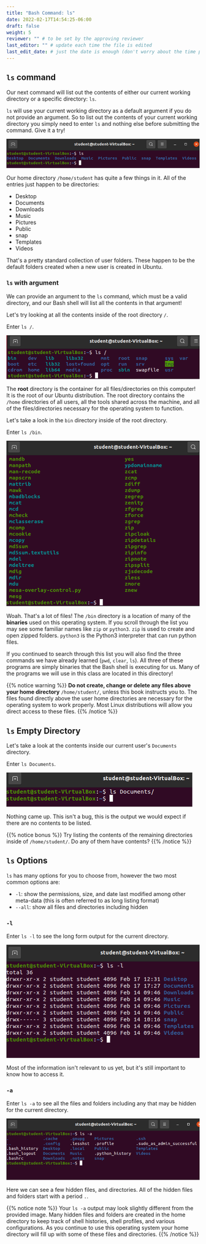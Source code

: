 ```yaml
---
title: "Bash Command: ls"
date: 2022-02-17T14:54:25-06:00
draft: false
weight: 5
reviewer: "" # to be set by the approving reviewer
last_editor: "" # update each time the file is edited
last_edit_date: # just the date is enough (don't worry about the time portion)
---
```


## `ls` command

Our next command will list out the contents of either our current working directory or a specific directory: `ls`.

`ls` will use your current working directory as a default argument if you do not provide an argument. So to list out the contents of your current working directory you simply need to enter `ls` and nothing else before submitting the command. Give it a try!

![current working directory contents](pictures/ls.png)

Our home directory `/home/student` has quite a few things in it. All of the entries just happen to be directories:
- Desktop
- Documents
- Downloads
- Music
- Pictures
- Public
- snap
- Templates
- Videos

That's a pretty standard collection of user folders. These happen to be the default folders created when a new user is created in Ubuntu.

### `ls` with argument

We can provide an argument to the `ls` command, which must be a valid directory, and our Bash shell will list all the contents in that argument!

Let's try looking at all the contents inside of the root directory `/`.

Enter `ls /`.

![root directory contents](pictures/ls-root.png)

The **root** directory is the container for all files/directories on this computer! It is the root of our Ubuntu distribution. The root directory contains the `/home` directories of all users, all the tools shared across the machine, and all of the files/directories necessary for the operating system to function.

Let's take a look in the `bin` directory inside of the root directory.

Enter `ls /bin`.

![/bin contents](pictures/ls-bin.png)

Woah. That's a lot of files! The `/bin` directory is a location of many of the **binaries** used on this operating system. If you scroll through the list you may see some familiar names like `zip` or `python3`. `zip` is used to create and open zipped folders. `python3` is the Python3 interpreter that can run python files.

If you continued to search through this list you will also find the three commands we have already learned (`pwd`, `clear`, `ls`). All three of these programs are simply binaries that the Bash shell is executing for us. Many of the programs we will use in this class are located in this directory!

{{% notice warning %}}
**Do not create, change or delete any files above your home directory** `/home/student/`, unless this book instructs you to. The files found directly above the user home directories are necessary for the operating system to work properly. Most Linux distributions will allow you direct access to these files.
{{% /notice %}}

## `ls` Empty Directory

Let's take a look at the contents inside our current user's `Documents` directory.

Enter `ls Documents`.

![/home/student/Documents](pictures/ls-documents.png)

Nothing came up. This isn't a bug, this is the output we would expect if there are no contents to be listed.

{{% notice bonus %}}
Try listing the contents of the remaining directories inside of `/home/student/`. Do any of them have contents?
{{% /notice %}}

## `ls` Options

`ls` has many options for you to choose from, however the two most common options are:
- `-l`: show the permissions, size, and date last modified among other meta-data (this is often referred to as long listing format)
- `--all`: show all files and directories including hidden

### `-l`

Enter `ls -l` to see the long form output for the current directory.

![ls -l current directory](pictures/ls-l-working-directory.png)

Most of the information isn't relevant to us yet, but it's still important to know how to access it.

### `-a`

Enter `ls -a` to see all the files and folders including any that may be hidden for the current directory.

![ls -a current directory](pictures/ls-a-working-directory.png)

Here we can see a few hidden files, and directories. All of the hidden files and folders start with a period `.`. 

{{% notice note %}}
Your `ls -a` output may look slightly different from the provided image. Many hidden files and folders are created in the home directory to keep track of shell histories, shell profiles, and various configurations. As you continue to use this operating system your home directory will fill up with some of these files and directories. 
{{% /notice %}}